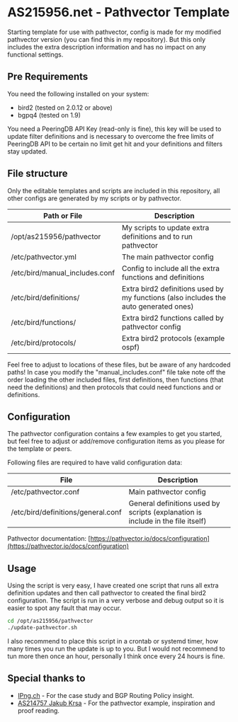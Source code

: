 # AS215956.net - Pathvector Template

Starting template for use with pathvector, config is made for my
modified pathvector version (you can find this in my repository).
But this only includes the extra description information and has
no impact on any functional settings.

## Pre Requirements

You need the following installed on your system:

- bird2 (tested on 2.0.12 or above)
- bgpq4 (tested on 1.9)

You need a PeeringDB API Key (read-only is fine), this key will be
used to update filter definitions and is necessary to overcome the
free limits of PeeringDB API to be certain no limit get hit and your
definitions and filters stay updated.

## File structure

Only the editable templates and scripts are included in this
repository, all other configs are generated by my scripts or
by pathvector.

| Path or File                   | Description                                                                          |
| ------------------------------ | ------------------------------------------------------------------------------------ |
| /opt/as215956/pathvector       | My scripts to update extra definitions and to run pathvector                         |
| /etc/pathvector.yml            | The main pathvector config                                                           |
| /etc/bird/manual_includes.conf | Config to include all the extra functions and definitions                            |
| /etc/bird/definitions/         | Extra bird2 definitions used by my functions (also includes the auto generated ones) |
| /etc/bird/functions/           | Extra bird2 functions called by pathvector config                                    |
| /etc/bird/protocols/           | Extra bird2 protocols (example ospf)                                                 |

Feel free to adjust to locations of these files, but be aware of any hardcoded paths!
In case you modify the "manual_includes.conf" file take note off the order loading the other included files, first definitions, then functions (that need the definitions) and then protocols that could need functions and or definitions.

## Configuration

The pathvector configuration contains a few examples to get you started, but feel free to adjust or add/remove configuration items as you please for the template or peers.

Following files are required to have valid configuration data:

| File                               | Description                                                                     |
| ---------------------------------- | ------------------------------------------------------------------------------- |
| /etc/pathvector.conf               | Main pathvector config                                                          |
| /etc/bird/definitions/general.conf | General definitions used by scripts (explanation is include in the file itself) |

Pathvector documentation: [https://pathvector.io/docs/configuration](https://pathvector.io/docs/configuration)

## Usage

Using the script is very easy, I have created one script that runs all extra definition updates and then call pathvector to created the final bird2 configuration. The script is run in a very verbose and debug output so it is easier to spot any fault that may occur.

```bash
cd /opt/as215956/pathvector
./update-pathvector.sh
```

I also recommend to place this script in a crontab or systemd timer, how many times you run the update is up to you. But I would not recommend to tun more then once an hour, personally I think once every 24 hours is fine.

## Special thanks to

- [IPng.ch](https://ipng.ch) - For the case study and BGP Routing Policy insight.
- [AS214757 Jakub Krsa](https://214757.xyz) - For the pathvector example, inspiration and proof reading.

